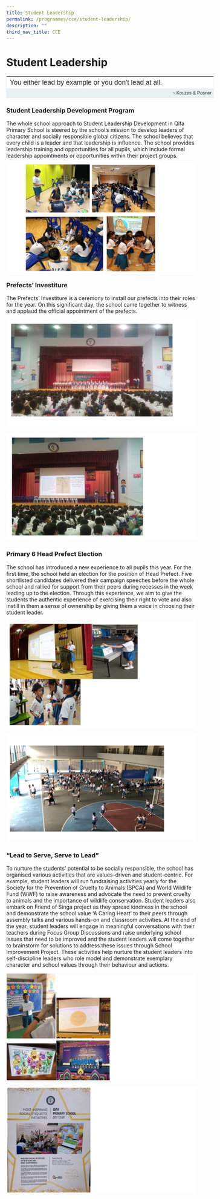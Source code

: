 ```yaml
---
title: Student Leadership
permalink: /programmes/cce/student-leadership/
description: ""
third_nav_title: CCE
---
```

Student Leadership
==================

<table class="iveo_table ive_eobj_center ives_tab_1" style="margin: auto; outline: 0px; padding: 0px; clear: both; border: 1px solid rgb(234, 234, 234); border-collapse: collapse; color: rgb(86, 86, 86); font-family: Arial, sans-serif; font-size: 12px; font-style: normal; font-variant-ligatures: normal; font-variant-caps: normal; font-weight: 400; letter-spacing: normal; orphans: 2; text-align: left; text-transform: none; white-space: normal; widows: 2; word-spacing: 0px; -webkit-text-stroke-width: 0px; background-color: rgb(255, 255, 255); text-decoration-thickness: initial; text-decoration-style: initial; text-decoration-color: initial; width: 549px; height: 58px;"><tbody style="margin: 0px; outline: 0px; padding: 0px;"><tr style="margin: 0px; outline: 0px; padding: 0px;"><td style="margin: 0px; outline: 0px; padding: 5px; text-align: left; background: rgb(255, 255, 255); color: rgb(40, 40, 40); width: 548px;">&nbsp;<font face="verdana, sans-serif" size="4" style="margin: 0px; outline: 0px; padding: 0px;">You either lead by example or you don’t lead at all.&nbsp;</font></td></tr><tr style="margin: 0px; outline: 0px; padding: 0px;"><td style="margin: 0px; outline: 0px; padding: 5px; text-align: right; background: rgb(230, 241, 244); color: rgb(40, 40, 40);">&nbsp;~ Kouzes &amp; Posner</td></tr></tbody></table>

### Student Leadership Development Program

  

The whole school approach to Student Leadership Development in Qifa Primary School is steered by the school’s mission to develop leaders of character and socially responsible global citizens. The school believes that every child is a leader and that leadership is influence. The school provides leadership training and opportunities for all pupils, which include formal leadership appointments or opportunities within their project groups.

![](/images/Presentation1.jpg)

### Prefects’ Investiture

  

The Prefects’ Investiture is a ceremony to install our prefects into their roles for the year. On this significant day, the school came together to witness and applaud the official appointment of the prefects.

![](/images/Slide1.jpeg)

![](/images/Slide12.jpeg)

### Primary 6 Head Prefect Election

  

The school has introduced a new experience to all pupils this year. For the first time, the school held an election for the position of Head Prefect. Five shortlisted candidates delivered their campaign speeches before the whole school and rallied for support from their peers during recesses in the week leading up to the election. Through this experience, we aim to give the students the authentic experience of exercising their right to vote and also instill in them a sense of ownership by giving them a voice in choosing their student leader.

![](/images/Slide2.jpeg)

![](/images/Slide3.jpeg)

### “Lead to Serve, Serve to Lead”

  

To nurture the students’ potential to be socially responsible, the school has organised various activities that are values-driven and student-centric. For example, student leaders will run fundraising activities yearly for the Society for the Prevention of Cruelty to Animals (SPCA) and World Wildlife Fund (WWF) to raise awareness and advocate the need to prevent cruelty to animals and the importance of wildlife conservation. Student leaders also embark on Friend of Singa project as they spread kindness in the school and demonstrate the school value ‘A Caring Heart’ to their peers through assembly talks and various hands-on and classroom activities. At the end of the year, student leaders will engage in meaningful conversations with their teachers during Focus Group Discussions and raise underlying school issues that need to be improved and the student leaders will come together to brainstorm for solutions to address these issues through School Improvement Project. These activities help nurture the student leaders into self-discipline leaders who role model and demonstrate exemplary character and school values through their behaviour and actions.

![](/images/Slide5.jpeg)

![](/images/Slide6.jpeg)